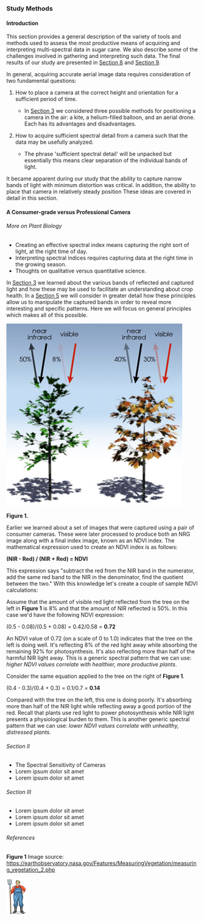 ### Study Methods

#### Introduction

This section provides a general description of the variety of tools and methods used to assess the most productive means of 
acquiring and interpreting multi-spectral data in sugar cane. We also describe some of the challenges involved in 
gathering and interpreting such data. The final results of our study are presented in [Section 8](study_results_balloons.md) 
and [Section 9](readme_resources/study_results_drones.md). 

In general, acquiring accurate aerial image data requires consideration of two fundamental questions: 

1. How to place a camera at the correct height and orientation for a sufficient period of time.

    * In [Section 3](kites_balloons_drones.md) we considered three possible methods for positioning a camera 
    in the air: a kite, a helium-filled balloon, and an aerial drone. Each has its advantages and disadvantages.
    
2. How to acquire sufficient spectral detail from a camera such that the data may be usefully analyzed.

    * The phrase 'sufficient spectral detail' will be unpacked but essentially this means clear separation of the 
    individual bands of light.  
    
It became apparent during our study that the ability to capture narrow bands of light with minimum distortion was critical. 
In addition, the ability to place that camera in relatively steady position These ideas are covered in detail in this section.  

#### A Consumer-grade versus Professional Camera

  

###### More on Plant Biology

* Creating an effective spectral index means capturing the right sort of light, at the right time of day. 
* Interpreting spectral indices requires capturing data at the right time in the growing season.
* Thoughts on qualitative versus quantitative science.

In [Section 3](kites_balloons_drones.md) we learned about the various bands of reflected and captured light and how these 
may be used to facilitate an understanding about crop health. In a [Section 5]() we will consider in greater detail how 
these principles allow us to manipulate the captured bands in order to reveal more interesting and specific patterns. 
Here we will focus on general principles which makes all of this possible. 

![](img/ndvi_biology.png) 

__Figure 1.__

Earlier we learned about a set of images that were captured using a pair of consumer cameras. These were later processed to produce both an NRG
image along with a final index image, known as an NDVI index. The mathematical expression used to create an NDVI index 
is as follows:

__(NIR - Red) / (NIR + Red) =  NDVI__

This expression says "subtract the red from the NIR band in the numerator, add the same red band to the NIR in the denominator, 
find the quotient between the two." With this knowledge let's create a couple of sample NDVI calculations:

Assume that the amount of visible red light reflected from the tree on the left in __Figure 1__ is 8% and that the amount of NIR 
reflected is 50%. In this case we'd have the following NDVI expression: 

(0.5 - 0.08)/(0.5 + 0.08) = 0.42/0.58 = __0.72__ 

An NDVI value of 0.72 (on a scale of 0 to 1.0) indicates that the tree on the left is doing well. It's reflecting 8% of the red light away while absorbing 
the remaining 92% for photosynthesis. It's also reflecting more than half of the harmful NIR light away. 
This is a generic spectral pattern that we can use: _higher NDVI values correlate with healthier, more productive plants_. 

Consider the same equation applied to the tree on the right of __Figure 1__. 
  
(0.4 - 0.3)/(0.4 + 0.3) = 0.1/0.7 = __0.14__ 

Compared with the tree on the left, this one is doing poorly. It's absorbing more than half of the NIR 
light while reflecting away a good portion of the red. Recall that plants use red light to power photosynthesis while NIR 
light presents a physiological burden to them. This is another generic spectral pattern that we can use: _lower NDVI values correlate with unhealthy, distressed plants_. 


###### Section II

* The Spectral Sensitivity of Cameras
* Lorem ipsum dolor sit amet
* Lorem ipsum dolor sit amet

###### Section III

* Lorem ipsum dolor sit amet
* Lorem ipsum dolor sit amet
* Lorem ipsum dolor sit amet


###### References
__Figure 1__ Image source: https://earthobservatory.nasa.gov/Features/MeasuringVegetation/measuring_vegetation_2.php

![](img/farmera.png) 